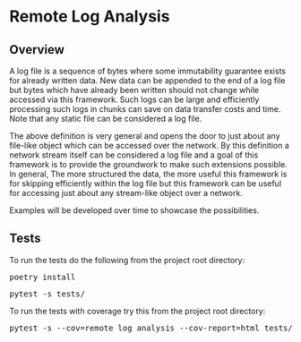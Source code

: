 <H1> Remote Log Analysis </H1>
<H2>Overview</H2>
<p>
A log file is a sequence of bytes where some immutability guarantee exists for
already written data. New data can be appended to the end of a log file but bytes
which have already been written should not change while accessed via this framework. 
Such logs can be large and efficiently processing such logs in chunks can 
save on data transfer costs and time. Note that any static file can be considered a 
log file.
</p>
<p>
The above definition is very general and opens the door to just about any file-like object
which can be accessed over the network. By this definition
a network stream itself can be considered a log file and a goal of this framework is to 
provide the groundwork to make such extensions possible. In general, The more structured 
the data, the more useful this framework is for skipping efficiently within
the log file but this framework can be useful for accessing just about any stream-like 
object over a network.
</p>
<p>
Examples will be developed over time to showcase the possibilities.
</p>
<H2>Tests</H2>
<p>To run the tests do the following from the project root directory:</p>
<pre>poetry install</pre>
<pre>pytest -s tests/</pre>
<p>To run the tests with coverage try this from the project root directory:</p>
<pre>pytest -s --cov=remote_log_analysis --cov-report=html tests/</pre>
